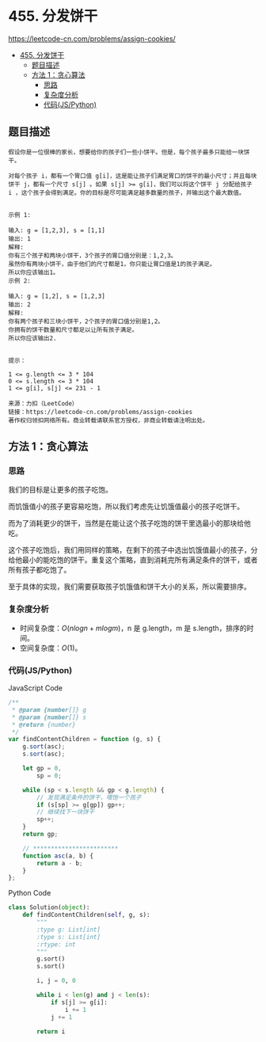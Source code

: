 # 455. 分发饼干

https://leetcode-cn.com/problems/assign-cookies/

- [455. 分发饼干](#455-分发饼干)
  - [题目描述](#题目描述)
  - [方法 1：贪心算法](#方法-1贪心算法)
    - [思路](#思路)
    - [复杂度分析](#复杂度分析)
    - [代码(JS/Python)](#代码jspython)

## 题目描述

```
假设你是一位很棒的家长，想要给你的孩子们一些小饼干。但是，每个孩子最多只能给一块饼干。

对每个孩子 i，都有一个胃口值 g[i]，这是能让孩子们满足胃口的饼干的最小尺寸；并且每块饼干 j，都有一个尺寸 s[j] 。如果 s[j] >= g[i]，我们可以将这个饼干 j 分配给孩子 i ，这个孩子会得到满足。你的目标是尽可能满足越多数量的孩子，并输出这个最大数值。

 
示例 1:

输入: g = [1,2,3], s = [1,1]
输出: 1
解释:
你有三个孩子和两块小饼干，3个孩子的胃口值分别是：1,2,3。
虽然你有两块小饼干，由于他们的尺寸都是1，你只能让胃口值是1的孩子满足。
所以你应该输出1。
示例 2:

输入: g = [1,2], s = [1,2,3]
输出: 2
解释:
你有两个孩子和三块小饼干，2个孩子的胃口值分别是1,2。
你拥有的饼干数量和尺寸都足以让所有孩子满足。
所以你应该输出2.
 

提示：

1 <= g.length <= 3 * 104
0 <= s.length <= 3 * 104
1 <= g[i], s[j] <= 231 - 1

来源：力扣（LeetCode）
链接：https://leetcode-cn.com/problems/assign-cookies
著作权归领扣网络所有。商业转载请联系官方授权，非商业转载请注明出处。
```

## 方法 1：贪心算法

### 思路

我们的目标是让更多的孩子吃饱。

而饥饿值小的孩子更容易吃饱，所以我们考虑先让饥饿值最小的孩子吃饼干。

而为了消耗更少的饼干，当然是在能让这个孩子吃饱的饼干里选最小的那块给他吃。

这个孩子吃饱后，我们用同样的策略，在剩下的孩子中选出饥饿值最小的孩子，分给他最小的能吃饱的饼干。重复这个策略，直到消耗完所有满足条件的饼干，或者所有孩子都吃饱了。

至于具体的实现，我们需要获取孩子饥饿值和饼干大小的关系，所以需要排序。

### 复杂度分析

-   时间复杂度：$O(nlogn+mlogm)$，n 是 g.length，m 是 s.length，排序的时间。
-   空间复杂度：$O(1)$。

### 代码(JS/Python)

JavaScript Code

```js
/**
 * @param {number[]} g
 * @param {number[]} s
 * @return {number}
 */
var findContentChildren = function (g, s) {
    g.sort(asc);
    s.sort(asc);

    let gp = 0,
        sp = 0;

    while (sp < s.length && gp < g.length) {
        // 发现满足条件的饼干，喂饱一个孩子
        if (s[sp] >= g[gp]) gp++;
        // 继续找下一块饼干
        sp++;
    }
    return gp;

    // ************************
    function asc(a, b) {
        return a - b;
    }
};
```

Python Code

```py
class Solution(object):
    def findContentChildren(self, g, s):
        """
        :type g: List[int]
        :type s: List[int]
        :rtype: int
        """
        g.sort()
        s.sort()

        i, j = 0, 0

        while i < len(g) and j < len(s):
            if s[j] >= g[i]:
                i += 1
            j += 1

        return i
```
